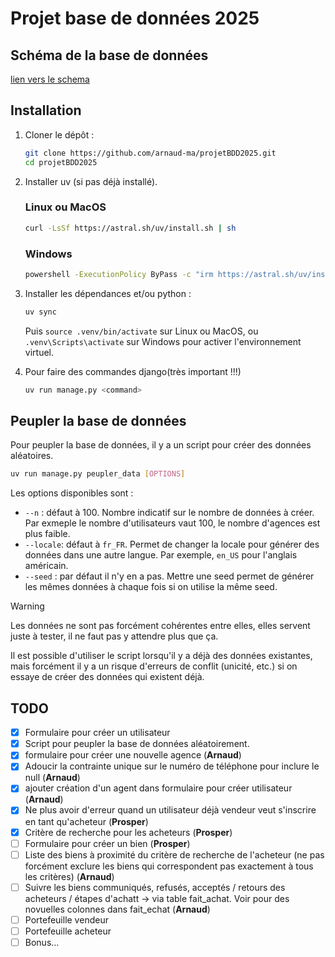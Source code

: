 # Projet base de données 2025

## Schéma de la base de données

[lien vers le schema](database_schema.svg)

## Installation

1. Cloner le dépôt :

    ```bash
    git clone https://github.com/arnaud-ma/projetBDD2025.git
    cd projetBDD2025
    ```

2. Installer uv (si pas déjà installé).

   ### Linux ou MacOS

    ```bash
    curl -LsSf https://astral.sh/uv/install.sh | sh
    ```

   ### Windows

    ```bash
    powershell -ExecutionPolicy ByPass -c "irm https://astral.sh/uv/install.ps1 | iex"
    ```

3. Installer les dépendances et/ou python :

    ```bash
    uv sync
    ```

    Puis `source .venv/bin/activate` sur Linux ou MacOS, ou `.venv\Scripts\activate` sur Windows pour activer l'environnement virtuel.

4. Pour faire des commandes django(très important !!!)

    ```bash
    uv run manage.py <command>
    ```

## Peupler la base de données

Pour peupler la base de données, il y a un script pour créer des données aléatoires.

```bash
uv run manage.py peupler_data [OPTIONS]
```

Les options disponibles sont :

- `--n` : défaut à 100. Nombre indicatif sur le nombre de données à créer. Par exmeple le nombre d'utilisateurs vaut 100, le nombre d'agences est plus faible.
- `--locale`: défaut à `fr_FR`. Permet de changer la locale pour générer des données dans une autre langue. Par exemple, `en_US` pour l'anglais américain.
- `--seed` : par défaut il n'y en a pas. Mettre une seed permet de générer les mêmes données à chaque fois si on utilise la même seed.

> [!WARNING]
> Les données ne sont pas forcément cohérentes entre elles, elles servent juste à tester,
> il ne faut pas y attendre plus que ça.
>
> Il est possible d'utiliser le script lorsqu'il y a déjà des données existantes, mais forcément il y a un risque d'erreurs  de conflit (unicité, etc.) si on essaye de créer des données qui existent déjà.

## TODO

- [X] Formulaire pour créer un utilisateur
- [X] Script pour peupler la base de données aléatoirement.
- [X] formulaire pour créer une nouvelle agence (**Arnaud**)
- [X] Adoucir la contrainte unique sur le numéro de téléphone pour inclure le null (**Arnaud**)
- [X] ajouter création d'un agent dans formulaire pour créer utilisateur (**Arnaud**)
- [X] Ne plus avoir d'erreur quand un utilisateur déjà vendeur veut s'inscrire en tant qu'acheteur (**Prosper**)
- [X] Critère de recherche pour les acheteurs (**Prosper**)
- [ ] Formulaire pour créer un bien (**Prosper**)
- [ ] Liste des biens à proximité du critère de recherche de l'acheteur (ne pas forcément exclure les biens qui correspondent pas exactement à tous les critères) (**Arnaud**)
- [ ] Suivre les biens communiqués, refusés, acceptés / retours des acheteurs / étapes d'achatt  -> via table fait_achat. Voir pour des novuelles colonnes dans fait_echat (**Arnaud**)
- [ ] Portefeuille vendeur
- [ ] Portefeuille acheteur
- [ ] Bonus...
